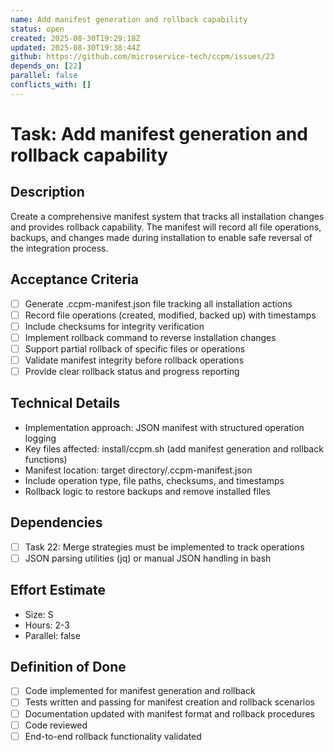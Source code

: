 ```yaml
---
name: Add manifest generation and rollback capability
status: open
created: 2025-08-30T19:29:18Z
updated: 2025-08-30T19:38:44Z
github: https://github.com/microservice-tech/ccpm/issues/23
depends_on: [22]
parallel: false
conflicts_with: []
---
```


# Task: Add manifest generation and rollback capability

## Description
Create a comprehensive manifest system that tracks all installation changes and provides rollback capability. The manifest will record all file operations, backups, and changes made during installation to enable safe reversal of the integration process.

## Acceptance Criteria
- [ ] Generate .ccpm-manifest.json file tracking all installation actions
- [ ] Record file operations (created, modified, backed up) with timestamps
- [ ] Include checksums for integrity verification
- [ ] Implement rollback command to reverse installation changes
- [ ] Support partial rollback of specific files or operations
- [ ] Validate manifest integrity before rollback operations
- [ ] Provide clear rollback status and progress reporting

## Technical Details
- Implementation approach: JSON manifest with structured operation logging
- Key files affected: install/ccpm.sh (add manifest generation and rollback functions)
- Manifest location: target directory/.ccpm-manifest.json
- Include operation type, file paths, checksums, and timestamps
- Rollback logic to restore backups and remove installed files

## Dependencies
- [ ] Task 22: Merge strategies must be implemented to track operations
- [ ] JSON parsing utilities (jq) or manual JSON handling in bash

## Effort Estimate
- Size: S
- Hours: 2-3
- Parallel: false

## Definition of Done
- [ ] Code implemented for manifest generation and rollback
- [ ] Tests written and passing for manifest creation and rollback scenarios
- [ ] Documentation updated with manifest format and rollback procedures
- [ ] Code reviewed
- [ ] End-to-end rollback functionality validated
